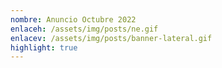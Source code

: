 ```yaml
---
nombre: Anuncio Octubre 2022
enlaceh: /assets/img/posts/ne.gif
enlacev: /assets/img/posts/banner-lateral.gif
highlight: true
---
```

